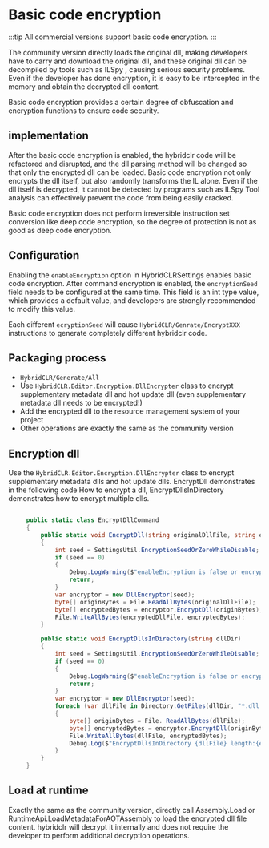 # Basic code encryption

:::tip
All commercial versions support basic code encryption.
:::

The community version directly loads the original dll, making developers have to carry and download the original dll, and these original dll can be decompiled by tools such as ILSpy
, causing serious security problems. Even if the developer has done encryption, it is easy to be intercepted in the memory and obtain the decrypted dll content.

Basic code encryption provides a certain degree of obfuscation and encryption functions to ensure code security.

## implementation

After the basic code encryption is enabled, the hybridclr code will be refactored and disrupted, and the dll parsing method will be changed so that only the encrypted dll can be loaded.
Basic code encryption not only encrypts the dll itself, but also randomly transforms the IL alone. Even if the dll itself is decrypted, it cannot be detected by programs such as ILSpy
Tool analysis can effectively prevent the code from being easily cracked.

Basic code encryption does not perform irreversible instruction set conversion like deep code encryption, so the degree of protection is not as good as deep code encryption.

## Configuration

Enabling the `enableEncryption` option in HybridCLRSettings enables basic code encryption. After command encryption is enabled, the `encryptionSeed` field needs to be configured at the same time.
This field is an int type value, which provides a default value, and developers are strongly recommended to modify this value.

Each different `ecryptionSeed` will cause `HybridCLR/Genrate/EncryptXXX` instructions to generate completely different hybridclr code.

## Packaging process

- `HybridCLR/Generate/All`
- Use `HybridCLR.Editor.Encryption.DllEncrypter` class to encrypt supplementary metadata dll and hot update dll (even supplementary metadata dll needs to be encrypted!)
- Add the encrypted dll to the resource management system of your project
- Other operations are exactly the same as the community version

## Encryption dll

Use the `HybridCLR.Editor.Encryption.DllEncrypter` class to encrypt supplementary metadata dlls and hot update dlls. EncryptDll demonstrates in the following code
How to encrypt a dll, EncryptDllsInDirectory demonstrates how to encrypt multiple dlls.

```csharp

     public static class EncryptDllCommand
     {
         public static void EncryptDll(string originalDllFile, string encryptedDllFile)
         {
             int seed = SettingsUtil.EncryptionSeedOrZeroWhileDisable;
             if (seed == 0)
             {
                 Debug.LogWarning($"enableEncryption is false or encryptionSeed == 0, encryption is skipped");
                 return;
             }
             var encryptor = new DllEncryptor(seed);
             byte[] originBytes = File.ReadAllBytes(originalDllFile);
             byte[] encryptedBytes = encryptor.EncryptDll(originBytes);
             File.WriteAllBytes(encryptedDllFile, encryptedBytes);
         }

         public static void EncryptDllsInDirectory(string dllDir)
         {
             int seed = SettingsUtil.EncryptionSeedOrZeroWhileDisable;
             if (seed == 0)
             {
                 Debug.LogWarning($"enableEncryption is false or encryptionSeed == 0, encryption is skipped");
                 return;
             }
             var encryptor = new DllEncryptor(seed);
             foreach (var dllFile in Directory.GetFiles(dllDir, "*.dll.bytes"))
             {
                 byte[] originBytes = File. ReadAllBytes(dllFile);
                 byte[] encryptedBytes = encryptor.EncryptDll(originBytes);
                 File.WriteAllBytes(dllFile, encryptedBytes);
                 Debug.Log($"EncryptDllsInDirectory {dllFile} length:{encryptedBytes.Length}");
             }
         }
     }
```

## Load at runtime

Exactly the same as the community version, directly call Assembly.Load or RuntimeApi.LoadMetadataForAOTAssembly to load the encrypted dll file content.
hybridclr will decrypt it internally and does not require the developer to perform additional decryption operations.

